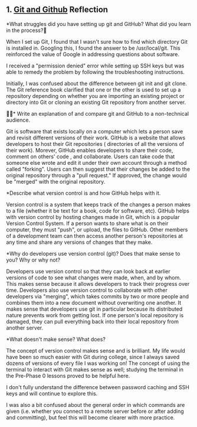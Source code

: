 ## 1. [Git and Github](1_get_started/readme.md) Reflection

*What struggles did you have setting up git and GitHub? What did you learn in the process?

When I set up Git, I found that I wasn't sure how to find which directory Git is installed in. Googling this, I found the answer to be /usr/local/git. This reinforced the value of Google in addressing questions about software.

I received a "permission denied" error while setting up SSH keys but was able to remedy the problem by following the troubleshooting instructions. 

Initially, I was confused about the difference between git init and git clone. The Git reference book clarified that one or the other is used to set up a repository depending on whether you are importing an existing project or directory into Git or cloning an existing Git repository from another server. 



* Write an explanation of and compare git and GitHub to a non-technical audience.

Git is software that exists locally on a computer which lets a person save and revisit different versions of their work. GitHub is a website that allows developers to host their Git repositories ( directories of all the versions of their work). Morever, GitHub enables developers to share their code, comment on others' code , and collaborate. Users can take code that someone else wrote and edit it under their own account through a method called "forking". Users can then suggest that their changes be added to the original repository through a "pull request." If approved, the change would be "merged" with the original repository. 


*Describe what version control is and how GitHub helps with it.

Version control is a system that keeps track of the changes a person makes to a file (whether it be text for a book, code for software, etc). GitHub helps with version control by hosting changes made in Git, which is a popular Version Control System. If a person wants to share what is on their computer, they must "push", or upload, the files to GitHub. Other members of a development team can then access another person's repositories at any time and share any versions of changes that they make.



*Why do developers use version control (git)? Does that make sense to you? Why or why not?

Developers use version control so that they can look back at earlier versions of code to see what changes were made, when, and by whom. This makes sense because it allows developers to track their progress over time. Developers also use version control to collaborate with other developers via "merging", which takes commits by two or more people and combines them into a new document without overwriting one another.  It makes sense that developers use git in particular because its distributed nature prevents work from getting lost. If one person's local repository is damaged, they can pull everything back into their local repository from another server. 



*What doesn't make sense? What does?

The concept of version control makes sense and is brilliant. My life would have been so much easier with Git during college, since I always saved dozens of versions of every file I was working on! The concept of using the terminal to interact with Git makes sense as well; studying the  terminal in the Pre-Phase 0 lessons proved to be helpful here.

I don't fully understand the difference between password caching and SSH keys and will continue to explore this.

I was also a bit confused about the general order in which commands are given (i.e. whether you connect to a remote server before or after adding and committing), but feel this will become clearer with more practice.


